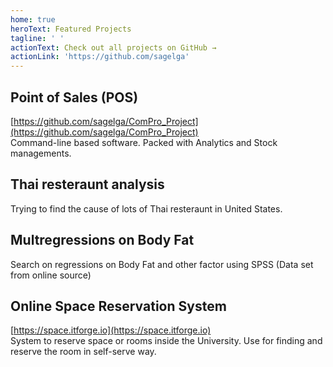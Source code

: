 ```yaml
---
home: true
heroText: Featured Projects
tagline: ' '
actionText: Check out all projects on GitHub →
actionLink: 'https://github.com/sagelga'
---
```


## Point of Sales (POS)
[https://github.com/sagelga/ComPro_Project](https://github.com/sagelga/ComPro_Project)<br> Command-line based software. Packed with Analytics and Stock managements.

## Thai resteraunt analysis
Trying to find the cause of lots of Thai resteraunt in United States.

## Multregressions on Body Fat
Search on regressions on Body Fat and other factor using SPSS (Data set from online source)

## Online Space Reservation System
[https://space.itforge.io](https://space.itforge.io)<br>
System to reserve space or rooms inside the University. Use for finding and reserve the room in self-serve way.

